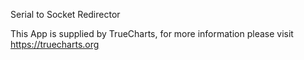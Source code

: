 
Serial to Socket Redirector

This App is supplied by TrueCharts, for more information please visit https://truecharts.org
